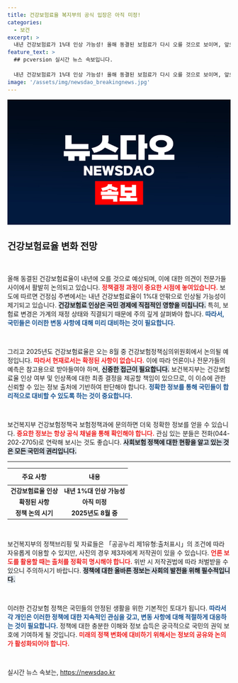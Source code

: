 ```yaml
---
title: 건강보험료율 복지부의 공식 입장은 아직 미정!
categories:
  - 보건
excerpt: >
  내년 건강보험료가 1%대 인상 가능성! 올해 동결된 보험료가 다시 오를 것으로 보이며, 앞으로의 논의에 귀추가 주목된다. 더 많은 내용은 클릭!
feature_text: >
  ## pcversion 실시간 뉴스 속보입니다.

  내년 건강보험료가 1%대 인상 가능성! 올해 동결된 보험료가 다시 오를 것으로 보이며, 앞으로의 논의에 귀추가 주목된다. 더 많은 내용은 클릭!
image: '/assets/img/newsdao_breakingnews.jpg'
---
```


<p><img src="/assets/img/newsdao_breakingnews.jpg" alt="pcversion 속보" /></p>

<h2 data-ke-size="size26">건강보험료율 변화 전망</h2>

<p data-ke-size="size16">&nbsp;</p>

<p>올해 동결된 건강보험료율이 내년에 오를 것으로 예상되며, 이에 대한 의견이 전문가들 사이에서 활발히 논의되고 있습니다. <b><span style="color: #ee2323;">정책결정 과정이 중요한 시점에 놓여있습니다.</span></b> 보도에 따르면 건정심 주변에서는 내년 건강보험료율이 1%대 안팎으로 인상될 가능성이 제기되고 있습니다. <b><span style="background-color: #21538527;">건강보험료 인상은 국민 경제에 직접적인 영향을 미칩니다.</span></b> 특히, 보험료 변경은 가계의 재정 상태와 직결되기 때문에 주의 깊게 살펴봐야 합니다. <b><span style="color: #1a5490;">따라서, 국민들은 이러한 변동 사항에 대해 미리 대비하는 것이 필요합니다.</span></b> </p>

<p data-ke-size="size16">&nbsp;</p>

<p>그리고 2025년도 건강보험료율은 오는 8월 중 건강보험정책심의위원회에서 논의될 예정입니다. <b><span style="color: #ee2323;">따라서 현재로서는 확정된 사항이 없습니다.</span></b> 이에 따라 언론이나 전문가들의 예측은 참고용으로 받아들여야 하며, <b><span style="background-color: #21538527;">신중한 접근이 필요합니다.</span></b> 보건복지부는 건강보험료율 인상 여부 및 인상폭에 대한 최종 결정을 제공할 책임이 있으므로, 이 이슈에 관한 신뢰할 수 있는 정보 출처에 기반하여 판단해야 합니다. <b><span style="color: #1a5490;">정확한 정보를 통해 국민들이 합리적으로 대비할 수 있도록 하는 것이 중요합니다.</span></b> </p>

<p data-ke-size="size16">&nbsp;</p>

<p>보건복지부 건강보험정책국 보험정책과에 문의하면 더욱 정확한 정보를 얻을 수 있습니다. <b><span style="color: #ee2323;">중요한 정보는 항상 공식 채널을 통해 확인해야 합니다.</span></b> 관심 있는 분들은 전화(044-202-2705)로 연락해 보시는 것도 좋습니다. <b><span style="background-color: #21538527;">사회보험 정책에 대한 현황을 알고 있는 것은 모든 국민의 권리입니다.</span></b> </p>

<hr>

<table style="width: 100%; border-collapse: collapse;">
  <thead>
    <tr>
      <th style="text-align: center; height: 30px;">주요 사항</th>
      <th style="text-align: center; height: 30px;">내용</th>
    </tr>
  </thead>
  <tbody>
    <tr>
      <td style="text-align: center; height: 17px;"><b>건강보험료율 인상</b></td>
      <td style="text-align: center; height: 17px;"><b>내년 1%대 인상 가능성</b></td>
    </tr>
    <tr>
      <td style="text-align: center; height: 17px;"><b>확정된 사항</b></td>
      <td style="text-align: center; height: 17px;"><b>아직 미정</b></td>
    </tr>
    <tr>
      <td style="text-align: center; height: 17px;"><b> 정책 논의 시기</b></td>
      <td style="text-align: center; height: 17px;"><b>2025년도 8월 중</b></td>
    </tr>
  </tbody>
</table>

<p data-ke-size="size16">&nbsp;</p>

<p>보건복지부의 정책브리핑 및 자료들은 「공공누리 제1유형:출처표시」의 조건에 따라 자유롭게 이용할 수 있지만, 사진의 경우 제3자에게 저작권이 있을 수 있습니다. <b><span style="color: #ee2323;">언론 보도를 활용할 때는 출처를 정확히 명시해야 합니다.</span></b> 위반 시 저작권법에 따라 처벌받을 수 있으니 주의하시기 바랍니다. <b><span style="background-color: #21538527;">정책에 대한 올바른 정보는 사회의 발전을 위해 필수적입니다.</span></b> </p>

<p data-ke-size="size16">&nbsp;</p>

<p>이러한 건강보험 정책은 국민들의 안정된 생활을 위한 기본적인 토대가 됩니다. <b><span style="color: #1a5490;">따라서 각 개인은 이러한 정책에 대한 지속적인 관심을 갖고, 변동 사항에 대해 적절하게 대응하는 것이 필요합니다.</span></b> 정책에 대한 충분한 이해와 정보 습득은 궁극적으로 국민의 권익 보호에 기여하게 될 것입니다. <b><span style="color: #ee2323;">미래의 정책 변화에 대비하기 위해서는 정보의 공유와 논의가 활성화되어야 합니다.</span></b> </p>

<p data-ke-size="size16">&nbsp;</p>
실시간 뉴스 속보는, <a href="https://newsdao.kr" rel="dofollow">https://newsdao.kr</a>


